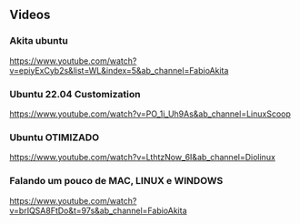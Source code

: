 ## Videos

### Akita ubuntu
https://www.youtube.com/watch?v=epiyExCyb2s&list=WL&index=5&ab_channel=FabioAkita

### Ubuntu 22.04 Customization
https://www.youtube.com/watch?v=PO_1i_Uh9As&ab_channel=LinuxScoop

### Ubuntu OTIMIZADO
https://www.youtube.com/watch?v=LthtzNow_6I&ab_channel=Diolinux

### Falando um pouco de MAC, LINUX e WINDOWS
https://www.youtube.com/watch?v=brIQSA8FtDo&t=97s&ab_channel=FabioAkita
